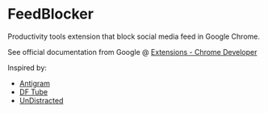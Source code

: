 # FeedBlocker
Productivity tools extension that block social media feed in Google Chrome.

See official documentation from Google @ [Extensions - Chrome Developer](https://developer.chrome.com/docs/extensions/)

Inspired by:
- [Antigram](https://chrome.google.com/webstore/detail/antigram-explore-blocker/igbheapdmolhhmmklmkfjjjncmhihfjh)
- [DF Tube](https://chrome.google.com/webstore/detail/df-tube-distraction-free/mjdepdfccjgcndkmemponafgioodelna)
- [UnDistracted](https://chrome.google.com/webstore/detail/undistracted-hide-faceboo/pjjgklgkfeoeiebjogplpnibpfnffkng)
